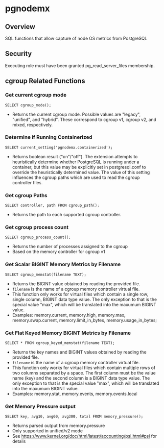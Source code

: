 # pgnodemx

## Overview
SQL functions that allow capture of node OS metrics from PostgreSQL

## Security
Executing role must have been granted pg_read_server_files membership.

## cgroup Related Functions

### Get current cgroup mode
```
SELECT cgroup_mode();
```
* Returns the current cgroup mode. Possible values are "legacy", "unified", and "hybrid". These correspond to cgroup v1, cgroup v2, and mixed, respectively.

### Determine if Running Containerized
```
SELECT current_setting('pgnodemx.containerized');
```
* Returns boolean result ("on"/"off"). The extension attempts to heuristically determine whether PostgreSQL is running under a container, but this value may be explicitly set in postgresql.conf to override the heuristically determined value. The value of this setting influences the cgroup paths which are used to read the cgroup controller files.

### Get cgroup Paths
```
SELECT controller, path FROM cgroup_path();
```
* Returns the path to each supported cgroup controller.

### Get cgroup process count
```
SELECT cgroup_process_count();
```
* Returns the number of processes assigned to the cgroup
* Based on the memory controller for cgroup v1

### Get Scalar BIGINT Memory Metrics by Filename
```
SELECT cgroup_memstat(filename TEXT);
```
* Returns the BIGINT value obtained by reading the provided file.
* ```filename``` is the name of a cgroup memory controller virtual file.
* This function only works for virtual files which contain a single row, single column, BIGINT data type value. The only exception to that is the special value "max", which will be translated into the maxumum BIGINT value.
* Examples: memory.current, memory.high, memory.max, memory.swap.current, memory.limit_in_bytes, memory.usage_in_bytes;

### Get Flat Keyed Memory BIGINT Metrics by Filename
```
SELECT * FROM cgroup_keyed_memstat(filename TEXT);
```
* Returns the key names and BIGINT values obtained by reading the provided file.
* ```filename``` is the name of a cgroup memory controller virtual file.
* This function only works for virtual files which contain multiple rows of two columns separated by a space. The first column must be the value name (key) and the second column is a BIGINT data type value. The only exception to that is the special value "max", which will be translated into the maxumum BIGINT value.
* Examples: memory.stat, memory.events, memory.events.local

### Get Memory Pressure output
```
SELECT key, avg10, avg60, avg300, total FROM memory_pressure();
```
* Returns parsed output from memory.pressure
* Only supported in unified/v2 mode
* See https://www.kernel.org/doc/html/latest/accounting/psi.html#psi for details
